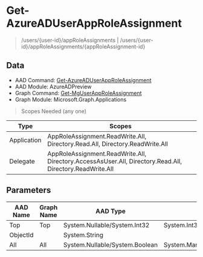 # Get-AzureADUserAppRoleAssignment

> /users/{user-id}/appRoleAssignments | /users/{user-id}/appRoleAssignments/{appRoleAssignment-id}

## Data

+ AAD Command: [Get-AzureADUserAppRoleAssignment](https://docs.microsoft.com/en-us/powershell/module/AzureADPreview/Get-AzureADUserAppRoleAssignment)
+ AAD Module: AzureADPreview
+ Graph Command: [Get-MgUserAppRoleAssignment](https://docs.microsoft.com/en-us/powershell/module/Microsoft.Graph.Applications/Get-MgUserAppRoleAssignment)
+ Graph Module: Microsoft.Graph.Applications

> Scopes Needed (any one)

|Type|Scopes|
|---|---|
|Application|AppRoleAssignment.ReadWrite.All, Directory.Read.All, Directory.ReadWrite.All|
|Delegate|AppRoleAssignment.ReadWrite.All, Directory.AccessAsUser.All, Directory.Read.All, Directory.ReadWrite.All|

## Parameters

|AAD Name|Graph Name|AAD Type|Graph Type|Infos|
|---|---|---|---|---|
|Top|Top|System.Nullable/System.Int32|System.Int32||
|ObjectId||System.String|||
|All|All|System.Nullable/System.Boolean|System.Management.Automation.SwitchParameter||


